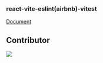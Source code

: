 ### react-vite-eslint(airbnb)-vitest

[Document](https://narrow-house-c9d.notion.site/Setup-project-vite-react-vitest-eslint-airbnb-56521dfab8ab47cd8d20dd3320069a35)

## Contributor

[![](https://img.shields.io/badge/PawaOx4th-181717?style=flat&logo=github&logoColor=ffffff)](https://github.com/PawaOx4th)

